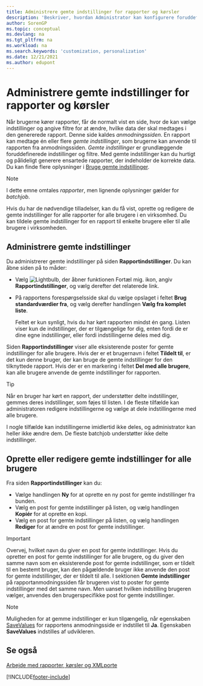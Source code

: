 ```yaml
---
title: Administrere gemte indstillinger for rapporter og kørsler
description: 'Beskriver, hvordan Administrator kan konfigurere foruddefinerede indstillinger og filtre for en rapport og dele disse indstillinger med en eller alle brugere.'
author: SorenGP
ms.topic: conceptual
ms.devlang: na
ms.tgt_pltfrm: na
ms.workload: na
ms.search.keywords: 'customization, personalization'
ms.date: 12/21/2021
ms.author: edupont
---
```

# Administrere gemte indstillinger for rapporter og kørsler

Når brugerne kører rapporter, får de normalt vist en side, hvor de kan vælge indstillinger og angive filtre for at ændre, hvilke data der skal medtages i den genererede rapport. Denne side kaldes *anmodningssiden*. En rapport kan medtage én eller flere *gemte indstillinger*, som brugerne kan anvende til rapporten fra anmodningssiden. *Gemte indstillinger* er grundlæggende foruddefinerede indstillinger og filtre. Med gemte indstillinger kan du hurtigt og pålideligt generere ensartede rapporter, der indeholder de korrekte data. Du kan finde flere oplysninger i [Bruge gemte indstillinger](ui-work-report.md#SavedSettings).

> [!NOTE]
> I dette emne omtales *rapporter*, men lignende oplysninger gælder for *batchjob*.

Hvis du har de nødvendige tilladelser, kan du få vist, oprette og redigere de gemte indstillinger for alle rapporter for alle brugere i en virksomhed. Du kan tildele gemte indstillinger for en rapport til enkelte brugere eller til alle brugere i virksomheden.

## Administrere gemte indstillinger

Du administrerer gemte indstillinger på siden **Rapportindstillinger**. Du kan åbne siden på to måder:

- Vælg ![Lightbulb, der åbner funktionen Fortæl mig.](media/ui-search/search_small.png "Fortæl mig, hvad du vil foretage dig") ikon, angiv **Rapportindstillinger**, og vælg derefter det relaterede link.
- På rapportens forespørgselsside skal du vælge opslaget i feltet **Brug standardværdier fra**, og vælg derefter handlingen **Vælg fra komplet liste**.

    Feltet er kun synligt, hvis du har kørt rapporten mindst én gang. Listen viser kun de indstillinger, der er tilgængelige for dig, enten fordi de er dine egne indstillinger, eller fordi indstillingerne deles med dig.

Siden **Rapportindstillinger** viser alle eksisterende poster for gemte indstillinger for alle brugere. Hvis der er et brugernavn i feltet **Tildelt til**, er det kun denne bruger, der kan bruge de gemte indstillinger for den tilknyttede rapport. Hvis der er en markering i feltet **Del med alle brugere**, kan alle brugere anvende de gemte indstillinger for rapporten.  

> [!TIP]
> Når en bruger har kørt en rapport, der understøtter delte indstillinger, gemmes deres indstillinger, som føjes til listen. I de fleste tilfælde kan administratoren redigere indstillingerne og vælge at dele indstillingerne med alle brugere.
>
> I nogle tilfælde kan indstillingerne imidlertid ikke deles, og administrator kan heller ikke ændre dem. De fleste batchjob understøtter ikke delte indstillinger.  

## Oprette eller redigere gemte indstillinger for alle brugere

Fra siden **Rapportindstillinger** kan du:

- Vælge handlingen **Ny** for at oprette en ny post for gemte indstillinger fra bunden.
- Vælg en post for gemte indstillinger på listen, og vælg handlingen **Kopiér** for at oprette en kopi.
- Vælg en post for gemte indstillinger på listen, og vælg handlingen **Rediger** for at ændre en post for gemte indstillinger.

> [!Important]
> Overvej, hvilket navn du giver en post for gemte indstillinger. Hvis du opretter en post for gemte indstillinger for alle brugere, og du giver den samme navn som en eksisterende post for gemte indstillinger, som er tildelt til en bestemt bruger, kan den pågældende bruger ikke anvende den post for gemte indstillinger, der er tildelt til alle.  I sektionen **Gemte indstillinger** på rapportanmodningssiden får brugeren vist to poster for gemte indstillinger med det samme navn. Men uanset hvilken indstilling brugeren vælger, anvendes den brugerspecifikke post for gemte indstillinger.

> [!NOTE]
> Muligheden for at gemme indstillinger er kun tilgængelig, når egenskaben [SaveValues](/dynamics365/business-central/dev-itpro/developer/properties/devenv-savevalues-property) for rapportens anmodningsside er indstillet til **Ja**. Egenskaben **SaveValues** indstilles af udvikleren.  

## Se også

[Arbejde med rapporter, kørsler og XMLporte](ui-work-report.md)  


[!INCLUDE[footer-include](includes/footer-banner.md)]